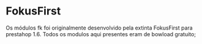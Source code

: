 # FokusFirst

Os módulos fk foi originalmente desenvolvido pela extinta FokusFirst para prestahop 1.6. Todos os modulos aqui presentes eram de bowload gratuito;
